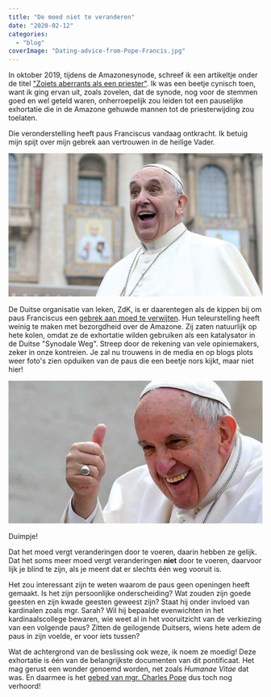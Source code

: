 ```yaml
---
title: "De moed niet te veranderen"
date: "2020-02-12"
categories: 
  - "blog"
coverImage: "Dating-advice-from-Pope-Francis.jpg"
---
```


In oktober 2019, tijdens de Amazonesynode, schreef ik een artikeltje onder de titel ["Zoiets aberrants als een priester"](/blog/zoiets-aberrants-als-een-priester/). Ik was een beetje cynisch toen, want ik ging ervan uit, zoals zovelen, dat de synode, nog voor de stemmen goed en wel geteld waren, onherroepelijk zou leiden tot een pauselijke exhortatie die in de Amazone gehuwde mannen tot de priesterwijding zou toelaten.

Die veronderstelling heeft paus Franciscus vandaag ontkracht. Ik betuig mijn spijt over mijn gebrek aan vertrouwen in de heilige Vader.

![](images/december_francis.0.0-700x394.jpg)

De Duitse organisatie van leken, ZdK, is er daarentegen als de kippen bij om paus Franciscus een [gebrek aan moed te verwijten](https://www.zdk.de/veroeffentlichungen/pressemeldungen/detail/ZdK-Praesident-Sternberg-bedauert-fehlenden-Mut-zu-echten-Reformen-1305s/). Hun teleurstelling heeft weinig te maken met bezorgdheid over de Amazone. Zij zaten natuurlijk op hete kolen, omdat ze de exhortatie wilden gebruiken als een katalysator in de Duitse "Synodale Weg". Streep door de rekening van vele opiniemakers, zeker in onze kontreien. Je zal nu trouwens in de media en op blogs plots weer foto's zien opduiken van de paus die een beetje nors kijkt, maar niet hier!

![](images/francis-thumbs-up-700x394.jpg)

Duimpje!

Dat het moed vergt veranderingen door te voeren, daarin hebben ze gelijk. Dat het soms meer moed vergt veranderingen **niet** door te voeren, daarvoor lijk je blind te zijn, als je meent dat er slechts één weg vooruit is. 

Het zou interessant zijn te weten waarom de paus geen openingen heeft gemaakt. Is het zijn persoonlijke onderscheiding? Wat zouden zijn goede geesten en zijn kwade geesten geweest zijn? Staat hij onder invloed van kardinalen zoals mgr. Sarah? Wil hij bepaalde evenwichten in het kardinaalscollege bewaren, wie weet al in het vooruitzicht van de verkiezing van een volgende paus? Zitten de geilogende Duitsers, wiens hete adem de paus in zijn voelde, er voor iets tussen? 

Wat de achtergrond van de beslissing ook weze, ik noem ze moedig! Deze exhortatie is één van de belangrijkste documenten van dit pontificaat. Het mag gerust een wonder genoemd worden, net zoals _Humanae Vitae_ dat was. En daarmee is het [gebed van mgr. Charles Pope](/blog/gebed-voor-een-nieuw-humanae-vitaewonder/) dus toch nog verhoord!
